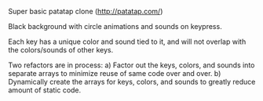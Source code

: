 Super basic patatap clone (http://patatap.com/)

Black background with circle animations and sounds on keypress.

Each key has a unique color and sound tied to it, and will not overlap with the colors/sounds of other keys.

Two refactors are in process:
 a) Factor out the keys, colors, and sounds into separate arrays to minimize reuse of same code over and over.
 b) Dynamically create the arrays for keys, colors, and sounds to greatly reduce amount of static code.
